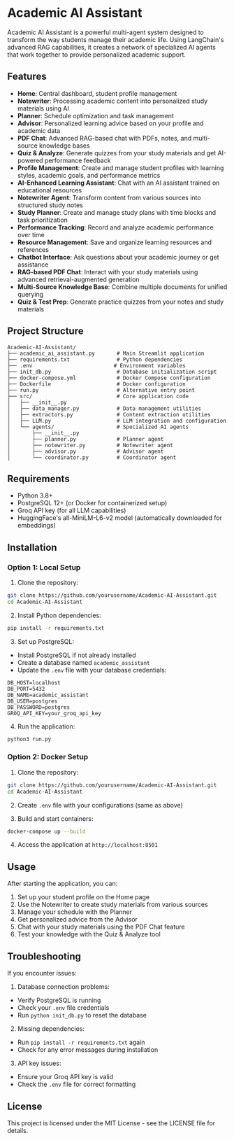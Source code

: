 # Academic AI Assistant

Academic AI Assistant is a powerful multi-agent system designed to transform the way students manage their academic life. Using LangChain's advanced RAG capabilities, it creates a network of specialized AI agents that work together to provide personalized academic support.

## Features

- **Home**: Central dashboard, student profile management
- **Notewriter**: Processing academic content into personalized study materials using AI
- **Planner**: Schedule optimization and task management
- **Advisor**: Personalized learning advice based on your profile and academic data
- **PDF Chat**: Advanced RAG-based chat with PDFs, notes, and multi-source knowledge bases
- **Quiz & Analyze**: Generate quizzes from your study materials and get AI-powered performance feedback
- **Profile Management**: Create and manage student profiles with learning styles, academic goals, and performance metrics
- **AI-Enhanced Learning Assistant**: Chat with an AI assistant trained on educational resources
- **Notewriter Agent**: Transform content from various sources into structured study notes
- **Study Planner**: Create and manage study plans with time blocks and task prioritization
- **Performance Tracking**: Record and analyze academic performance over time
- **Resource Management**: Save and organize learning resources and references
- **Chatbot Interface**: Ask questions about your academic journey or get assistance
- **RAG-based PDF Chat**: Interact with your study materials using advanced retrieval-augmented generation
- **Multi-Source Knowledge Base**: Combine multiple documents for unified querying
- **Quiz & Test Prep**: Generate practice quizzes from your notes and study materials

## Project Structure

```
Academic-AI-Assistant/
├── academic_ai_assistant.py       # Main Streamlit application
├── requirements.txt               # Python dependencies
├── .env                          # Environment variables
├── init_db.py                     # Database initialization script
├── docker-compose.yml             # Docker Compose configuration
├── Dockerfile                     # Docker configuration
├── run.py                         # Alternative entry point
├── src/                           # Core application code
│   ├── __init__.py
│   ├── data_manager.py            # Data management utilities
│   ├── extractors.py              # Content extraction utilities
│   ├── LLM.py                     # LLM integration and configuration
│   └── agents/                    # Specialized AI agents
│       ├── __init__.py
│       ├── planner.py             # Planner agent
│       ├── notewriter.py          # Notewriter agent
│       ├── advisor.py             # Advisor agent
│       └── coordinator.py         # Coordinator agent
```

## Requirements

- Python 3.8+
- PostgreSQL 12+ (or Docker for containerized setup)
- Groq API key (for all LLM capabilities)
- HuggingFace's all-MiniLM-L6-v2 model (automatically downloaded for embeddings)

## Installation

### Option 1: Local Setup

1. Clone the repository:
```bash
git clone https://github.com/yourusername/Academic-AI-Assistant.git
cd Academic-AI-Assistant
```

2. Install Python dependencies:
```bash
pip install -r requirements.txt
```

3. Set up PostgreSQL:
- Install PostgreSQL if not already installed
- Create a database named `academic_assistant`
- Update the `.env` file with your database credentials:
```
DB_HOST=localhost
DB_PORT=5432
DB_NAME=academic_assistant
DB_USER=postgres
DB_PASSWORD=postgres
GROQ_API_KEY=your_groq_api_key
```
4. Run the application:
```bash
python3 run.py
```

### Option 2: Docker Setup

1. Clone the repository:
```bash
git clone https://github.com/yourusername/Academic-AI-Assistant.git
cd Academic-AI-Assistant
```

2. Create `.env` file with your configurations (same as above)

3. Build and start containers:
```bash
docker-compose up --build
```

4. Access the application at `http://localhost:8501`

## Usage

After starting the application, you can:

1. Set up your student profile on the Home page
2. Use the Notewriter to create study materials from various sources
3. Manage your schedule with the Planner
4. Get personalized advice from the Advisor
5. Chat with your study materials using the PDF Chat feature
6. Test your knowledge with the Quiz & Analyze tool

## Troubleshooting

If you encounter issues:

1. Database connection problems:
- Verify PostgreSQL is running
- Check your `.env` file credentials
- Run `python init_db.py` to reset the database

2. Missing dependencies:
- Run `pip install -r requirements.txt` again
- Check for any error messages during installation

3. API key issues:
- Ensure your Groq API key is valid
- Check the `.env` file for correct formatting

## License

This project is licensed under the MIT License - see the LICENSE file for details.